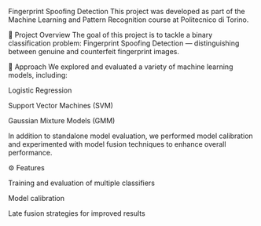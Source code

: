Fingerprint Spoofing Detection
This project was developed as part of the Machine Learning and Pattern Recognition course at Politecnico di Torino.

📌 Project Overview
The goal of this project is to tackle a binary classification problem:
Fingerprint Spoofing Detection — distinguishing between genuine and counterfeit fingerprint images.

🧠 Approach
We explored and evaluated a variety of machine learning models, including:

Logistic Regression

Support Vector Machines (SVM)

Gaussian Mixture Models (GMM)

In addition to standalone model evaluation, we performed model calibration and experimented with model fusion techniques to enhance overall performance.

⚙️ Features

Training and evaluation of multiple classifiers

Model calibration

Late fusion strategies for improved results
